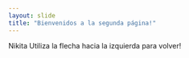 ```yaml
---
layout: slide
title: "Bienvenidos a la segunda página!"
---
```

Nikita
Utiliza la flecha hacia la izquierda para volver!
